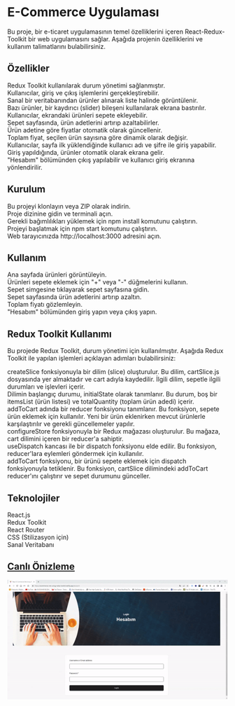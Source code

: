 <h1>E-Commerce Uygulaması</h1>

Bu proje, bir e-ticaret uygulamasının temel özelliklerini içeren React-Redux-Toolkit bir web uygulamasını sağlar. Aşağıda projenin özelliklerini ve kullanım talimatlarını bulabilirsiniz.

<h2>Özellikler</h2>
Redux Toolkit kullanılarak durum yönetimi sağlanmıştır.</br>
Kullanıcılar, giriş ve çıkış işlemlerini gerçekleştirebilir.</br>
Sanal bir veritabanından ürünler alınarak liste halinde görüntülenir.</br>
Bazı ürünler, bir kaydırıcı (slider) bileşeni kullanılarak ekrana bastırılır.</br>
Kullanıcılar, ekrandaki ürünleri sepete ekleyebilir.</br>
Sepet sayfasında, ürün adetlerini artırıp azaltabilirler.</br>
Ürün adetine göre fiyatlar otomatik olarak güncellenir.</br>
Toplam fiyat, seçilen ürün sayısına göre dinamik olarak değişir.</br>
Kullanıcılar, sayfa ilk yüklendiğinde kullanıcı adı ve şifre ile giriş yapabilir.</br>
Giriş yapıldığında, ürünler otomatik olarak ekrana gelir.</br>
"Hesabım" bölümünden çıkış yapılabilir ve kullanıcı giriş ekranına yönlendirilir.</br>

<h2>Kurulum</h2>
Bu projeyi klonlayın veya ZIP olarak indirin.</br>
Proje dizinine gidin ve terminali açın.</br>
Gerekli bağımlılıkları yüklemek için npm install komutunu çalıştırın.</br>
Projeyi başlatmak için npm start komutunu çalıştırın.</br>
Web tarayıcınızda http://localhost:3000 adresini açın.</br>

<h2>Kullanım</h2>
Ana sayfada ürünleri görüntüleyin.</br>
Ürünleri sepete eklemek için "+" veya "-" düğmelerini kullanın.</br>
Sepet simgesine tıklayarak sepet sayfasına gidin.</br>
Sepet sayfasında ürün adetlerini artırıp azaltın.</br>
Toplam fiyatı gözlemleyin.</br>
"Hesabım" bölümünden giriş yapın veya çıkış yapın.</br>

<h2>Redux Toolkit Kullanımı</h2>
Bu projede Redux Toolkit, durum yönetimi için kullanılmıştır. Aşağıda Redux Toolkit ile yapılan işlemleri açıklayan adımları bulabilirsiniz:</br>

createSlice fonksiyonuyla bir dilim (slice) oluşturulur. Bu dilim, cartSlice.js dosyasında yer almaktadır ve cart adıyla kaydedilir. İlgili dilim, sepetle ilgili durumları ve işlevleri içerir.</br>
Dilimin başlangıç durumu, initialState olarak tanımlanır. Bu durum, boş bir itemsList (ürün listesi) ve totalQuantity (toplam ürün adedi) içerir.</br>
addToCart adında bir reducer fonksiyonu tanımlanır. Bu fonksiyon, sepete ürün eklemek için kullanılır. Yeni bir ürün eklenirken mevcut ürünlerle karşılaştırılır ve gerekli güncellemeler yapılır.</br>
configureStore fonksiyonuyla bir Redux mağazası oluşturulur. Bu mağaza, cart dilimini içeren bir reducer'a sahiptir.</br>
useDispatch kancası ile bir dispatch fonksiyonu elde edilir. Bu fonksiyon, reducer'lara eylemleri göndermek için kullanılır.</br>
addToCart fonksiyonu, bir ürünü sepete eklemek için dispatch fonksiyonuyla tetiklenir. Bu fonksiyon, cartSlice dilimindeki addToCart reducer'ını çalıştırır ve sepet durumunu günceller.</br>

<h2>Teknolojiler</h2>
React.js</br>
Redux Toolkit</br>
React Router</br>
CSS (Stilizasyon için)</br>
Sanal Veritabanı</br>

<h2><a href="https://ecommerce-site-using-redux-toolkit.netlify.app">Canlı Önizleme</a></h2>
<img src="./src/assets/images/screen.gif" alt="">
